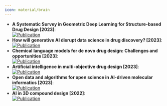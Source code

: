 ```yaml
---
icon: material/brain
---
```


- **A Systematic Survey in Geometric Deep Learning for Structure-based Drug Design [2023]**:   
	[![Publication](https://img.shields.io/badge/Publication-Citations:N/A-blue?style=for-the-badge&logo=arxiv)](https://arxiv.org/abs/2306.11768)  
- **How will generative AI disrupt data science in drug discovery? [2023]**:   
	[![Publication](https://img.shields.io/badge/Publication-Citations:28-blue?style=for-the-badge&logo=bookstack)](https://doi.org/10.1038/s41587-023-01789-6)  
- **Chemical language models for de novo drug design: Challenges and opportunities [2023]**:   
	[![Publication](https://img.shields.io/badge/Publication-Citations:28-blue?style=for-the-badge&logo=bookstack)](https://doi.org/10.1016/j.sbi.2023.102527)  
- **Artificial intelligence in multi-objective drug design [2023]**:   
	[![Publication](https://img.shields.io/badge/Publication-Citations:35-blue?style=for-the-badge&logo=bookstack)](https://doi.org/10.1016/j.sbi.2023.102537)  
- **Open data and algorithms for open science in AI-driven molecular informatics [2023]**:   
	[![Publication](https://img.shields.io/badge/Publication-Citations:8-blue?style=for-the-badge&logo=bookstack)](https://doi.org/10.1016/j.sbi.2023.102542)  
- **AI in 3D compound design [2022]**:   
	[![Publication](https://img.shields.io/badge/Publication-Citations:7-blue?style=for-the-badge&logo=bookstack)](https://doi.org/10.1016/j.sbi.2021.102326)  
